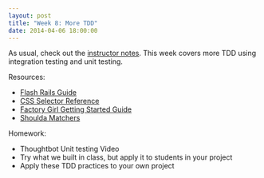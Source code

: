 ```yaml
---
layout: post
title: "Week 8: More TDD"
date: 2014-04-06 18:00:00
---
```


As usual, check out the [instructor notes][0]. This week covers more TDD using integration testing and unit testing.

Resources:

* [Flash Rails Guide][1]
* [CSS Selector Reference][2]
* [Factory Girl Getting Started Guide][3]
* [Shoulda Matchers][4]

Homework:

* Thoughtbot Unit testing Video
* Try what we built in class, but apply it to students in your project
* Apply these TDD practices to your own project


[0]: https://github.com/durango-ruby-school/Instructor-Notes/blob/master/Week-08-Unit-Testing.md
[1]: http://guides.rubyonrails.org/action_controller_overview.html#the-flash
[2]: http://www.w3schools.com/cssref/css_selectors.asp
[3]: https://github.com/thoughtbot/factory_girl/blob/master/GETTING_STARTED.md
[4]: https://github.com/thoughtbot/shoulda-matchers

